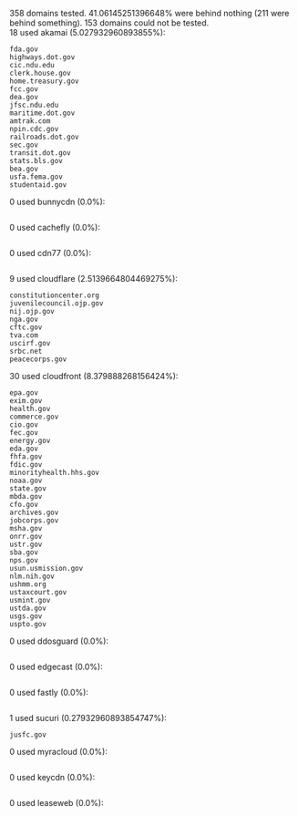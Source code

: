 358 domains tested. 41.06145251396648% were behind nothing (211 were behind something). 153 domains could not be tested.<br>
18 used akamai (5.027932960893855%):
```
fda.gov
highways.dot.gov
cic.ndu.edu
clerk.house.gov
home.treasury.gov
fcc.gov
dea.gov
jfsc.ndu.edu
maritime.dot.gov
amtrak.com
npin.cdc.gov
railroads.dot.gov
sec.gov
transit.dot.gov
stats.bls.gov
bea.gov
usfa.fema.gov
studentaid.gov
```

0 used bunnycdn (0.0%):
```

```

0 used cachefly (0.0%):
```

```

0 used cdn77 (0.0%):
```

```

9 used cloudflare (2.5139664804469275%):
```
constitutioncenter.org
juvenilecouncil.ojp.gov
nij.ojp.gov
nga.gov
cftc.gov
tva.com
uscirf.gov
srbc.net
peacecorps.gov
```

30 used cloudfront (8.379888268156424%):
```
epa.gov
exim.gov
health.gov
commerce.gov
cio.gov
fec.gov
energy.gov
eda.gov
fhfa.gov
fdic.gov
minorityhealth.hhs.gov
noaa.gov
state.gov
mbda.gov
cfo.gov
archives.gov
jobcorps.gov
msha.gov
onrr.gov
ustr.gov
sba.gov
nps.gov
usun.usmission.gov
nlm.nih.gov
ushmm.org
ustaxcourt.gov
usmint.gov
ustda.gov
usgs.gov
uspto.gov
```

0 used ddosguard (0.0%):
```

```

0 used edgecast (0.0%):
```

```

0 used fastly (0.0%):
```

```

1 used sucuri (0.27932960893854747%):
```
jusfc.gov
```

0 used myracloud (0.0%):
```

```

0 used keycdn (0.0%):
```

```

0 used leaseweb (0.0%):
```

```

